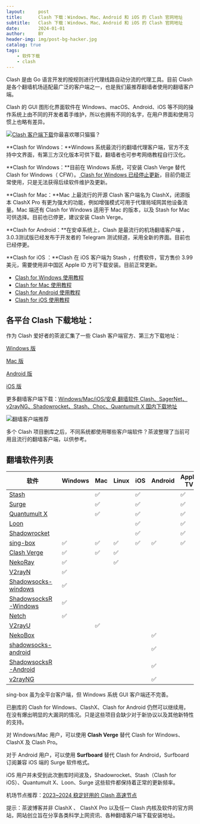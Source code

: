 ```yaml
---
layout:     post
title:      Clash 下载：Windows、Mac、Android 和 iOS 的 Clash 官网地址
subtitle:   Clash 下载：Windows、Mac、Android 和 iOS 的 Clash 官网地址
date:       2024-01-01
author:     BY
header-img: img/post-bg-hacker.jpg
catalog: true
tags:
    - 软件下载
    - clash
---
```

Clash 是由 Go 语言开发的按规则进行代理线路自动分流的代理工具。目前 Clash 是各个翻墙机场适配最广泛的客户端之一，也是我们最推荐翻墙者使用的翻墙客户端。

Clash 的 GUI 图形化界面软件在 Windows、macOS、Android、iOS 等不同的操作系统上由不同的开发者着手维护，所以也拥有不同的名字，在用户界面和使用习惯上也略有差异。

[![Clash 客户端下载](https://clashx.pro/wp-content/uploads/2023/03/%E4%BD%A0%E6%9C%80%E5%96%9C%E6%AC%A2%E5%93%AA%E5%8F%AA%E7%8C%AB%E7%8C%AB.png)](https://clashx.pro/clash-nodes-providers/)你最喜欢哪只猫猫？

**Clash for Windows：**Windows 系统最流行的翻墙代理客户端，官方不支持中文界面，有第三方汉化版本可供下载，翻墙者也可参考网络教程自行汉化。

**Clash for Windows：**目前在 Windows 系统，可安装 Clash Verge 替代 Clash for Windows（ CFW）。[ Clash for Windows 已经停止更新](https://clashx.pro/clash-for-windows-rip/)，目前仍能正常使用，只是无法获得后续软件维护及更新。

**Clash for Mac：**Mac 上最流行的开源 Clash 客户端名为 ClashX，闭源版本 ClashX Pro 有更为强大的功能，例如增强模式可用于代理局域网其他设备流量。Mac 端还有 Clash for Windows 适用于 Mac 的版本，以及 Stash for Mac 可供选择。目前也已停更，建议安装 Clash Verge。

**Clash for Android：**在安卓系统上，Clash 是最流行的机场翻墙客户端 ，3.0.3测试版已经发布于开发者的 Telegram 测试频道，采用全新的界面。目前也已经停更。

**Clash for iOS ：**Clash 在 iOS 客户端为 Stash ，付费软件，官方售价 3.99 美元，需要使用非中国区 Apple ID 方可下载安装。目前正常更新。

- [Clash for Windows 使用教程](https://clashx.pro/clash-for-windows-tutorial/)
- [Clash for Mac 使用教程](https://clashx.pro/clash-for-mac-tutorial/)
- [Clash for Android 使用教程](https://clashx.pro/clash-for-android/)
- [Clash for iOS 使用教程](https://clashx.pro/clash-for-ios-tutorial/)

## 各平台 Clash 下载地址：

作为 Clash 爱好者的茶波汇集了一些 Clash 客户端官方、第三方下载地址：

[Windows 版](https://github.com/zzzgydi/clash-verge/releases/download/v1.3.8/Clash.Verge_1.3.8_x64_zh-CN.msi)

[Mac 版](https://github.com/yichengchen/clashX/releases)

[Android 版](https://t.me/+kqvN73Ap1ixhY2Q1)

[iOS 版](https://clashx.pro/vpn-download-clash-sagernet-v2rayng-shadowrocket/#ios)

更多翻墙客户端下载：[Windows/Mac/iOS/安卓 翻墙软件 Clash、SagerNet、v2rayNG、Shadowrocket、Stash、Choc、Quantumult X 国内下载地址](https://clashx.pro/vpn-download-clash-sagernet-v2rayng-shadowrocket/)

![翻墙客户端推荐](https://clashx.pro/wp-content/uploads/2023/12/%E7%BF%BB%E5%A2%99%E5%AE%A2%E6%88%B7%E7%AB%AF%E8%BD%AF%E4%BB%B6%E4%B8%8B%E8%BD%BD-1024x576.webp)

多个 Clash 项目删库之后，不同系统都使用哪些客户端软件？茶波整理了当前可用且流行的翻墙客户端，以供参考。

## 翻墙软件列表

| 软件                                                         | Windows | Mac  | Linux | iOS  | Android | Apple TV | 上次更新   |
| ------------------------------------------------------------ | ------- | ---- | ----- | ---- | ------- | -------- | ---------- |
| [Stash](https://apps.apple.com/app/stash/id1596063349)       |         | ✅    |       | ✅    |         | ✅        | 2023.12.06 |
| [Surge](https://nssurge.com/)                                |         | ✅    |       | ✅    |         | ✅        | 2023.12.01 |
| [Quantumult X](https://apps.apple.com/us/app/id1443988620)   |         | ✅    |       | ✅    |         | ✅        | 2023.11.02 |
| [Loon](https://loon0x00.github.io/LoonManual/)               |         |      |       | ✅    |         | ✅        | 2023.11.20 |
| [Shadowrocket](https://apps.apple.com/bo/app/shadowrocket/id932747118?l=en) |         |      |       | ✅    |         | ✅        | 2023.11.27 |
| [sing-box](https://sing-box.sagernet.org/)                   | ✅       | ✅    | ✅     | ✅    | ✅       | ✅        | 2023.12.06 |
| [Clash Verge](https://github.com/clash-verge-rev/clash-verge-rev) | ✅       | ✅    | ✅     |      |         |          | 2023.12.10 |
| [NekoRay](https://github.com/MatsuriDayo/nekoray/releases)   | ✅       |      | ✅     |      |         |          | 2023.11.24 |
| [V2rayN](https://github.com/2dust/v2rayN/releases)           | ✅       |      |       |      |         |          | 2023.12.03 |
| [Shadowsocks-windows](https://github.com/shadowsocks/shadowsocks-windows/releases) | ✅       |      |       |      |         |          | 2022.02.08 |
| [ShadowsocksR-Windows](https://github.com/HMBSbige/ShadowsocksR-Windows/releases) | ✅       |      |       |      |         |          | 2022.12.10 |
| [Netch](https://github.com/netchx/netch/releases)            | ✅       |      |       |      |         |          | 2022.06.24 |
| [V2rayU](https://github.com/yanue/V2rayU/releases)           |         | ✅    |       |      |         |          | 2023.07.17 |
| [NekoBox](https://github.com/MatsuriDayo/NekoBoxForAndroid)  |         |      |       |      | ✅       |          | 2023.10.31 |
| [shadowsocks-android](https://github.com/shadowsocks/shadowsocks-android/releases) |         |      |       |      | ✅       |          | 2022.02.17 |
| [ShadowsocksR-Android](https://github.com/HMBSbige/ShadowsocksR-Android/releases) |         |      |       |      | ✅       |          | 2023.03.24 |
| [v2rayNG](https://github.com/2dust/v2rayNG/releases)         |         |      |       |      | ✅       |          | 2023.12.04 |

sing-box 虽为全平台客户端，但 Windows 系统 GUI 客户端还不完善。

已删库的 Clash for Windows、ClashX、Clash for Android 仍然可以继续用，在没有爆出明显的大漏洞的情况。只是这些项目会缺少对于新协议以及其他新特性的支持。

对 Windows/Mac 用户，可以使用 **Clash Verge** 替代 Clash for Windows、ClashX 及 Clash Pro。

对于 Android 用户，可以使用 **Surfboard** 替代 Clash for Android，Surfboard 订阅兼容 iOS 端的 Surge 软件格式。

iOS 用户并未受到此次删库时间波及，Shadowrocket、Stash（Clash for iOS）、Quantumult X、Loon、Surge 这些软件都保持着正常的更新频率。

机场节点推荐：[2023~2024 稳定好用的 Clash 高速节点](https://clashx.pro/airport-recommendation/)

提示：茶波博客并非 ClashX 、 ClashX Pro 以及任一 Clash 内核及软件的官方网站，网站创立旨在分享各类科学上网资讯、各种翻墙客户端下载安装地址。

